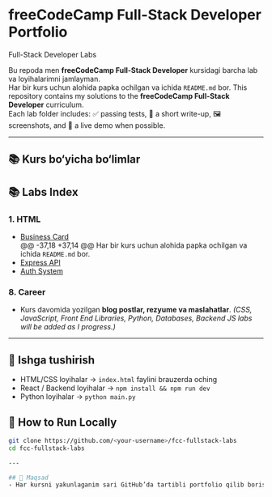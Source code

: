# freeCodeCamp Full-Stack Developer Portfolio
Full-Stack Developer Labs

Bu repoda men **freeCodeCamp Full-Stack Developer** kursidagi barcha lab va loyihalarimni jamlayman.  
Har bir kurs uchun alohida papka ochilgan va ichida `README.md` bor.
This repository contains my solutions to the **freeCodeCamp Full-Stack Developer** curriculum.  
Each lab folder includes: ✅ passing tests, 📝 a short write-up, 🖼️ screenshots, and 🔗 a live demo when possible.

---

## 📚 Kurs bo‘yicha bo‘limlar
## 📚 Labs Index

### 1. HTML
- [Business Card](html/lab-business-card)  
@@ -37,18 +37,14 @@ Har bir kurs uchun alohida papka ochilgan va ichida `README.md` bor.
- [Express API](backend-js/lab-express-api)  
- [Auth System](backend-js/lab-auth-system)  

### 8. Career
- Kurs davomida yozilgan **blog postlar, rezyume va maslahatlar**.
*(CSS, JavaScript, Front End Libraries, Python, Databases, Backend JS labs will be added as I progress.)*

---

## 🚀 Ishga tushirish
- HTML/CSS loyihalar → `index.html` faylini brauzerda oching  
- React / Backend loyihalar → `npm install && npm run dev`  
- Python loyihalar → `python main.py`
## 🚀 How to Run Locally
```bash
git clone https://github.com/<your-username>/fcc-fullstack-labs
cd fcc-fullstack-labs

---

## 📌 Maqsad
- Har kursni yakunlaganim sari GitHub’da tartibli portfolio qilib borish  
